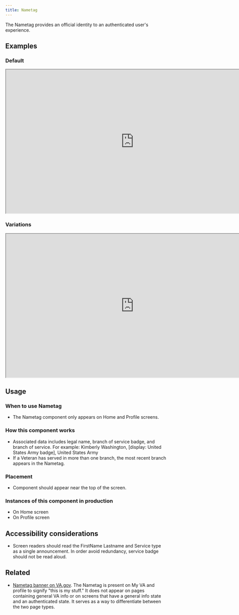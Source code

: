 ```yaml
---
title: Nametag
---
```


The Nametag provides an official identity to an authenticated user's experience.

## Examples

### Default
<iframe width="800" height="450" alt="Image of master component in Figma showing light and dark mode" src="https://www.figma.com/embed?embed_host=share&url=https%3A%2F%2Fwww.figma.com/file/QVLPB3eOunmKrgQOuOt0SU/%F0%9F%93%90-DesignLibrary2.0---VAMobile?type=design&node-id=7819-12286&mode=design&t=XkYEw6lPmNkmrNt0-4" allowfullscreen></iframe>

### Variations
<iframe width="800" height="450" alt="Image of component examples in Figma" src="https://www.figma.com/embed?embed_host=share&url=https%3A%2F%2Fwww.figma.com/file/QVLPB3eOunmKrgQOuOt0SU/%F0%9F%93%90-DesignLibrary2.0---VAMobile?type=design&node-id=7819-12292&mode=design&t=XkYEw6lPmNkmrNt0-4" allowfullscreen></iframe>


## Usage

### When to use Nametag
- The Nametag component only appears on Home and Profile screens.

### How this component works
- Associated data includes legal name, branch of service badge, and branch of service. For example: Kimberly Washington, [display: United States Army badge], United States Army
- If a Veteran has served in more than one branch, the most recent branch appears in the Nametag.

### Placement
- Component should appear near the top of the screen.

### Instances of this component in production
- On Home screen
- On Profile screen

## Accessibility considerations
- Screen readers should read the FirstName Lastname and Service type as a single announcement. In order avoid redundancy, service badge should not be read aloud.

## Related
- [Nametag banner on VA.gov](https://github.com/department-of-veterans-affairs/va.gov-team/blob/master/products/identity-personalization/my-va/2.0-redesign/frontend/documentation/nametag.md). The Nametag is present on My VA and profile to signify "this is my stuff." It does not appear on pages containing general VA info or on screens that have a general info state and an authenticated state. It serves as a way to differentiate between the two page types.